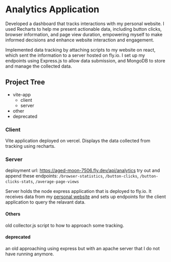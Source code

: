 # Analytics Application
Developed a dashboard that tracks interactions with my personal website. I used Recharts to help me present actionable data, including button clicks, browser information, and page view duration, empowering myself to make informed decisions and enhance website interaction and engagement.

Implemented data tracking by attaching scripts to my website on react, which sent the information to a server hosted on fly.io. I set up my endpoints using Express.js to allow data submission, and MongoDB to store and manage the collected data.

## Project Tree
- vite-app
  - client  
  - server
- other
- deprecated

### Client
Vite application deployed on vercel. Displays the data collected from tracking using recharts. 

### Server
deployment url: https://aged-moon-7506.fly.dev/api/analytics
try out and append these endpoints: `/browser-statistics`, `/button-clicks`, `/button-clicks-stats`, `/average-page-views`

Server holds the node express application that is deployed to fly.io. It receives data from my [personal website](https://github.com/JasonAlexKaharudin/portfolio) and sets up endpoints for the client application to query the relavant data.

#### Others
old collector.js script to how to approach some tracking.

#### deprecated
an old approaching using express but with an apache server that I do not have running anymore.
